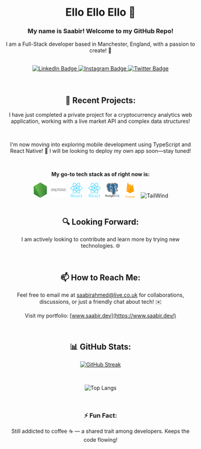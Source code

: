 <div align="center">

# Ello Ello Ello 👋

### My name is Saabir! Welcome to my GitHub Repo!

I am a Full-Stack developer based in Manchester, England, with a passion to create! 🌟

<br>

<div id="badges">
  <a href="https://www.linkedin.com/in/saabirahmed">
    <img src="https://img.shields.io/badge/LinkedIn-blue?style=for-the-badge&logo=linkedin&logoColor=white" alt="LinkedIn Badge"/>
  </a>
  <a href="https://www.instagram.com/saabir.io">
    <img src="https://img.shields.io/badge/Instagram-E4405F?style=for-the-badge&logo=instagram&logoColor=white" alt="Instagram Badge"/>
  </a>
  <a href="https://twitter.com/your-twitter-URL">
    <img src="https://img.shields.io/badge/Twitter-blue?style=for-the-badge&logo=twitter&logoColor=white" alt="Twitter Badge"/>
  </a>
</div>

<br>

<img src="https://komarev.com/ghpvc/?username=your-github-username&style=flat-square&color=blue" alt=""/>

<br>

## 🔭 Recent Projects:

I have just completed a private project for a cryptocurrency analytics web application, working with a live market API and complex data structures!

<br>

I'm now moving into exploring mobile development using TypeScript and React Native! 📱 I will be looking to deploy my own app soon—stay tuned!

<br>

**My go-to tech stack as of right now is:**
<div>
  <img src="https://github.com/devicons/devicon/blob/master/icons/nodejs/nodejs-original.svg" title="Node.js" alt="Node.js" width="40" height="40"/>&nbsp;
  <img src="https://github.com/devicons/devicon/blob/master/icons/express/express-original-wordmark.svg" title="Express" alt="Express" width="40" height="40"/>&nbsp;
  <img src="https://github.com/devicons/devicon/blob/master/icons/react/react-original-wordmark.svg" title="React" alt="React" width="40" height="40"/>&nbsp;
  <img src="https://github.com/devicons/devicon/blob/master/icons/react/react-original-wordmark.svg" title="React Native" alt="React Native" width="40" height="40"/>&nbsp;
  <img src="https://github.com/devicons/devicon/blob/master/icons/postgresql/postgresql-original-wordmark.svg" title="PostgreSQL" alt="PostgreSQL" width="40" height="40"/>&nbsp;
  <img src="https://github.com/devicons/devicon/blob/master/icons/firebase/firebase-plain-wordmark.svg" title="Firebase" alt="Firebase" width="40" height="40"/>&nbsp;
 <img src="https://cdn.jsdelivr.net/gh/devicons/devicon@latest/icons/tailwindcss/tailwindcss-original.svg" title="TailWind" alt="TailWind" width="40" height="40" />
</div>

<br>

## 🔍 Looking Forward:

I am actively looking to contribute and learn more by trying new technologies. 🌐

<br>

## 📫 How to Reach Me:

Feel free to email me at [saabirahmed@live.co.uk](mailto:saabirahmed@live.co.uk) for collaborations, discussions, or just a friendly chat about tech! ✉️

Visit my portfolio: [www.saabir.dev](https://www.saabir.dev/)

<br>

## 📊 GitHub Stats:

[![GitHub Streak](https://github-readme-streak-stats.herokuapp.com?user=prodigeez&theme=gotham&border_radius=6&date_format=M%20j%5B%2C%20Y%5D&card_width=900)](https://git.io/streak-stats)

<br>

![Top Langs](https://github-readme-stats.vercel.app/api/top-langs/?username=prodigeez&show_icons=true&theme=gotham&border_radius=6&date_format=M%20j%5B%2C%20Y%5D&card_width=900)

<br>

### ⚡ Fun Fact:

Still addicted to coffee ☕ — a shared trait among developers. Keeps the code flowing!

<br>

</div>
